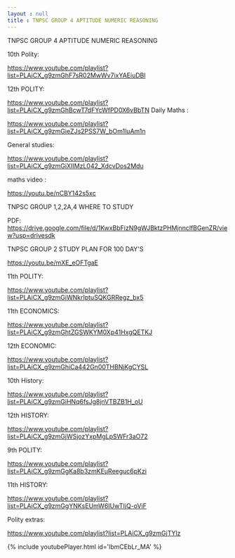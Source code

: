 ```yaml
---
layout : null
title : TNPSC GROUP 4 APTITUDE NUMERIC REASONING
---
```


TNPSC GROUP 4 APTITUDE NUMERIC REASONING

10th Polity:

https://www.youtube.com/playlist?list=PLAiCX_g9zmGhF7sR02MwWv7ixYAEiuDBl


12th POLITY:

https://www.youtube.com/playlist?list=PLAiCX_g9zmGhBcwT7dFYcWfPD0X6vBbTN
Daily Maths :

https://www.youtube.com/playlist?list=PLAiCX_g9zmGieZJs2PSS7W_bOm1luAm1n

General studies:

https://www.youtube.com/playlist?list=PLAiCX_g9zmGiXIIMzL042_XdcvDos2Mdu

maths video :

https://youtu.be/nCBY142s5xc

TNPSC GROUP 1,2,2A,4 WHERE TO STUDY
 
PDF:
https://drive.google.com/file/d/1KwxBbFizN9gWJBktzPHMjnnclfBGenZR/view?usp=drivesdk

TNPSC GROUP 2 STUDY PLAN FOR 100 DAY'S

https://youtu.be/mXE_eOFTgaE

11th POLITY:

https://www.youtube.com/playlist?list=PLAiCX_g9zmGiWNkrIptuSQKGRRegz_bx5


11th ECONOMICS:

https://www.youtube.com/playlist?list=PLAiCX_g9zmGhtZGSWKYM0Xp41HxgQETKJ

12th ECONOMIC:

https://www.youtube.com/playlist?list=PLAiCX_g9zmGhiCa442Gn00THBNjKgCYSL


10th History:

https://www.youtube.com/playlist?list=PLAiCX_g9zmGiHNq6fsJg8jnVTBZB1H_oU

12th HISTORY:

https://www.youtube.com/playlist?list=PLAiCX_g9zmGjWSjozYxpMgLpSWFr3aO72

9th POLITY:

https://www.youtube.com/playlist?list=PLAiCX_g9zmGgKa8b3zmKEuReeguc6pKzi

11th HISTORY:

https://www.youtube.com/playlist?list=PLAiCX_g9zmGgYNKsEUmW6IUwTIjQ-oViF

Polity extras:

https://www.youtube.com/playlist?list=PLAiCX_g9zmGjTYlz



{% include youtubePlayer.html id='lbmCEbLr_MA' %}
